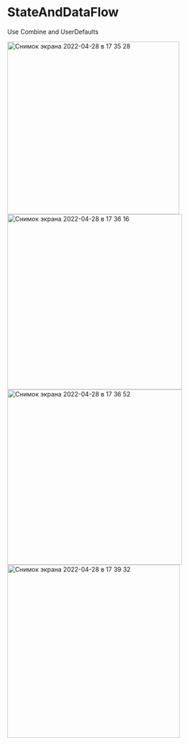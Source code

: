 # StateAndDataFlow
Use Combine and UserDefaults

<img width="393" alt="Снимок экрана 2022-04-28 в 17 35 28" src="https://user-images.githubusercontent.com/97124792/165777635-799df9c7-f2c8-4bc7-a04c-30d3f21b5c70.png"> <img width="399" alt="Снимок экрана 2022-04-28 в 17 36 16" src="https://user-images.githubusercontent.com/97124792/165777647-4fc7f1fb-ea3a-429a-bc12-1c07e8a49f8f.png"> <img width="399" alt="Снимок экрана 2022-04-28 в 17 36 52" src="https://user-images.githubusercontent.com/97124792/165777663-4f2deefd-3666-4065-9e9c-cf84be7d64ae.png"> <img width="394" alt="Снимок экрана 2022-04-28 в 17 39 32" src="https://user-images.githubusercontent.com/97124792/165778004-352f52ba-afbe-4491-b989-9f511715ea61.png">
